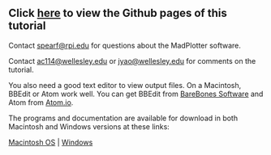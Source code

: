 ## Click [here](https://jannittayao.github.io/madplotter3-tutorial/) to view the Github pages of this tutorial

Contact spearf@rpi.edu for questions about the MadPlotter software.

Contact ac114@wellesley.edu or jyao@wellesley.edu for comments on the tutorial.

You also need a good text editor to view output files. On a Macintosh, BBEdit or Atom work well. You can get BBEdit from [BareBones Software](http://www.barebones.com/) and Atom from [Atom.io](https://atom.io/).

The programs and documentation are available for download in both Macintosh and Windows versions at these links:

[Macintosh OS](https://www.dropbox.com/sh/7g9svu1xn7766w6/AAANegGa75z7q35MgPeQAvKJa?dl=0) | [Windows](https://www.dropbox.com/sh/6gq224dlmjts8cs/AACePVntrhxo_PS1_UZOCj4ha?dl=0)



 
